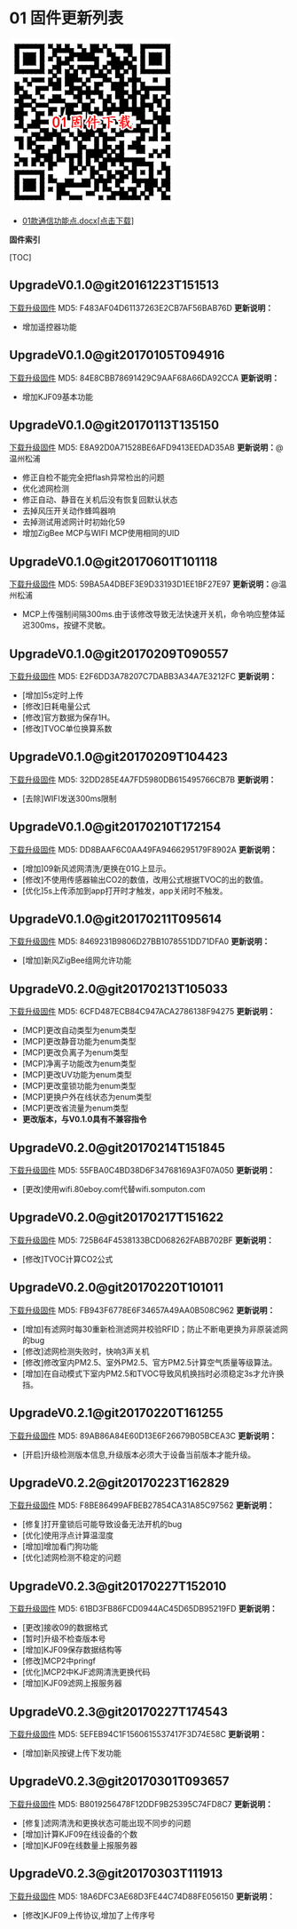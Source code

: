 # 01 固件更新列表
![固件下载地址二维码](QRCode.png)
* [01款通信功能点.docx[点击下载]](01款通信功能点.docx)

**固件索引**

[TOC]

## UpgradeV0.1.0@git20161223T151513
 [下载升级固件](UpgradeV0.1.0@git20161223T151513.bin)
 MD5: F483AF04D61137263E2CB7AF56BAB76D
**更新说明：**
* 增加遥控器功能

## UpgradeV0.1.0@git20170105T094916
 [下载升级固件](UpgradeV0.1.0@git20170105T094916.bin)
 MD5: 84E8CBB78691429C9AAF68A66DA92CCA
**更新说明：**
* 增加KJF09基本功能

## UpgradeV0.1.0@git20170113T135150
 [下载升级固件](UpgradeV0.1.0@git20170113T135150.bin)
 MD5: E8A92D0A71528BE6AFD9413EEDAD35AB
**更新说明：**@温州松浦
* 修正自检不能完全把flash异常检出的问题
* 优化滤网检测
* 修正自动、静音在关机后没有恢复回默认状态
* 去掉风压开关动作蜂鸣器响
* 去掉测试用滤网计时初始化59
* 增加ZigBee MCP与WIFI MCP使用相同的UID

## UpgradeV0.1.0@git20170601T101118
 [下载升级固件](UpgradeV0.1.0@git20170601T101118.bin)
 MD5: 59BA5A4DBEF3E9D33193D1EE1BF27E97
**更新说明：**@温州松浦
* MCP上传强制间隔300ms.由于该修改导致无法快速开关机，命令响应整体延迟300ms，按键不灵敏。

## UpgradeV0.1.0@git20170209T090557
 [下载升级固件](UpgradeV0.1.0@git20170209T090557.bin)
 MD5: E2F6DD3A78207C7DABB3A34A7E3212FC
**更新说明：**
* [增加]5s定时上传
* [修改]日耗电量公式
* [修改]官方数据为保存1H。
* [修改]TVOC单位换算系数

## UpgradeV0.1.0@git20170209T104423
 [下载升级固件](UpgradeV0.1.0@git20170209T104423.bin)
 MD5: 32DD285E4A7FD5980DB615495766CB7B
**更新说明：**
* [去除]WIFI发送300ms限制

## UpgradeV0.1.0@git20170210T172154
 [下载升级固件](UpgradeV0.1.0@git20170210T172154.bin)
 MD5: DD8BAAF6C0AA49FA9466295179F8902A
**更新说明：**
* [增加]09新风滤网清洗/更换在01G上显示。
* [修改]不使用传感器输出CO2的数值，改用公式根据TVOC的出的数值。
* [优化]5s上传添加到app打开时才触发，app关闭时不触发。

## UpgradeV0.1.0@git20170211T095614
 [下载升级固件](UpgradeV0.1.0@git20170211T095614.bin)
 MD5: 8469231B9806D27BB1078551DD71DFA0
**更新说明：**
* [增加]新风ZigBee组网允许功能

## UpgradeV0.2.0@git20170213T105033
 [下载升级固件](UpgradeV0.2.0@git20170213T105033.bin)
 MD5: 6CFD487ECB84C947ACA2786138F94275
**更新说明：**
* [MCP]更改自动类型为enum类型
* [MCP]更改静音功能为enum类型
* [MCP]更改负离子为enum类型
* [MCP]净离子功能改为enum类型
* [MCP]更改UV功能为enum类型
* [MCP]更改童锁功能为enum类型
* [MCP]更换户外在线状态为enum类型
* [MCP]更改省流量为enum类型
* **更改版本，与V0.1.0具有不兼容指令**

## UpgradeV0.2.0@git20170214T151845
 [下载升级固件](UpgradeV0.2.0@git20170214T151845.bin)
 MD5: 55FBA0C4BD38D6F34768169A3F07A050
**更新说明：**
* [更改]使用wifi.80eboy.com代替wifi.somputon.com

## UpgradeV0.2.0@git20170217T151622
 [下载升级固件](UpgradeV0.2.0@git20170217T151622.bin)
 MD5: 725B64F4538133BCD068262FABB702BF
**更新说明：**
* [修改]TVOC计算CO2公式

## UpgradeV0.2.0@git20170220T101011
 [下载升级固件](UpgradeV0.2.0@git20170220T101011.bin)
 MD5: FB943F6778E6F34657A49AA0B508C962
**更新说明：**
* [增加]有滤网时每30重新检测滤网并校验RFID；防止不断电更换为非原装滤网的bug
* [修改]滤网检测失败时，快响3声关机
* [修改]修改室内PM2.5、室外PM2.5、官方PM2.5计算空气质量等级算法。
* [增加]在自动模式下室内PM2.5和TVOC导致风机换挡时必须稳定3s才允许换挡。

## UpgradeV0.2.1@git20170220T161255
 [下载升级固件](UpgradeV0.2.1@git20170220T161255.bin)
 MD5: 89AB86A84E60D13E6F26679B05BCEA3C
**更新说明：**
* [开启]升级检测版本信息,升级版本必须大于设备当前版本才能升级。

## UpgradeV0.2.2@git20170223T162829
 [下载升级固件](UpgradeV0.2.2@git20170223T162829.bin)
 MD5: F8BE86499AFBEB27854CA31A85C97562
**更新说明：**
* [修复]打开童锁后可能导致设备无法开机的bug
* [优化]使用浮点计算温湿度
* [增加]增加看门狗功能
* [优化]滤网检测不稳定的问题

## UpgradeV0.2.3@git20170227T152010
 [下载升级固件](UpgradeV0.2.3@git20170227T152010.bin)
 MD5: 61BD3FB86FCD0944AC45D65DB95219FD
**更新说明：**
* [更改]接收09的数据格式
* [暂时]升级不检查版本号
* [增加]KJF09保存数据结构等
* [修改]MCP2中pringf
* [优化]MCP2中KJF滤网清洗更换代码
* [增加]KJF09滤网上报服务器

## UpgradeV0.2.3@git20170227T174543
 [下载升级固件](UpgradeV0.2.3@git20170227T174543.bin)
 MD5: 5EFEB94C1F1560615537417F3D74E58C
**更新说明：**
* [增加]新风按键上传下发功能

## UpgradeV0.2.3@git20170301T093657
 [下载升级固件](UpgradeV0.2.3@git20170301T093657.bin)
 MD5: B8019256478F12DDF9B25395C74FD8C7
**更新说明：**
* [修复]滤网清洗和更换状态可能出现不同步的问题
* [增加]计算KJF09在线设备的个数
* [增加]KJF09在线数量上报服务器

## UpgradeV0.2.3@git20170303T111913
 [下载升级固件](UpgradeV0.2.3@git20170303T111913.bin)
 MD5: 18A6DFC3AE68D3FE44C74D88FE056150
**更新说明：**
* [修改]KJF09上传协议,增加了上传序号